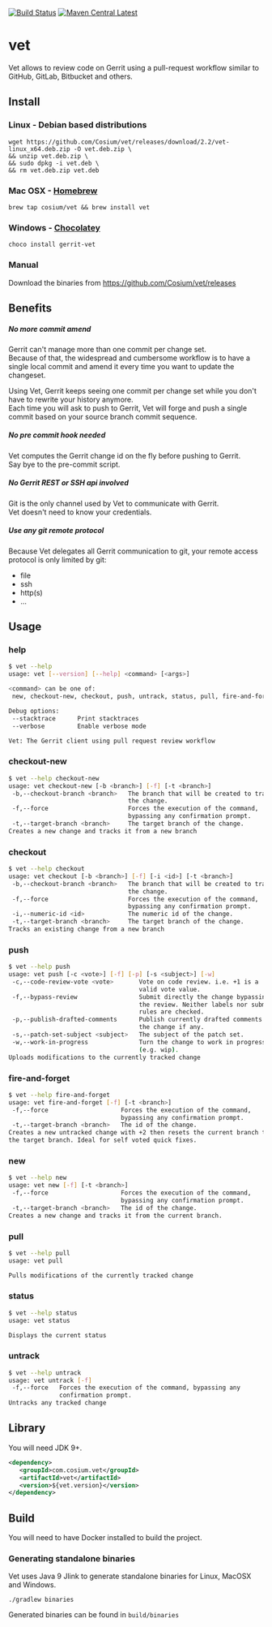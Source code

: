 [![Build Status][travis-image]][travis-url]
[![Maven Central Latest][maven-central-image]][maven-central-url]

# vet

Vet allows to review code on Gerrit using a pull-request workflow similar to GitHub, GitLab, Bitbucket and others.

## Install

### Linux - Debian based distributions

```
wget https://github.com/Cosium/vet/releases/download/2.2/vet-linux_x64.deb.zip -O vet.deb.zip \
&& unzip vet.deb.zip \
&& sudo dpkg -i vet.deb \
&& rm vet.deb.zip vet.deb
```

### Mac OSX - [Homebrew](https://brew.sh/)

```
brew tap cosium/vet && brew install vet
```

### Windows - [Chocolatey](https://chocolatey.org/)

```
choco install gerrit-vet
```

### Manual

Download the binaries from https://github.com/Cosium/vet/releases

## Benefits

##### No more commit amend

Gerrit can't manage more than one commit per change set.  
Because of that, the widespread and cumbersome workflow is to have a single local commit and amend it every time you 
want to update the changeset.

Using Vet, Gerrit keeps seeing one commit per change set while you don't have to rewrite your history anymore.    
Each time you will ask to push to Gerrit, Vet will forge and push a single commit based on your source branch commit sequence.

##### No pre commit hook needed

Vet computes the Gerrit change id on the fly before pushing to Gerrit.  
Say bye to the pre-commit script.

##### No Gerrit REST or SSH api involved

Git is the only channel used by Vet to communicate with Gerrit.  
Vet doesn't need to know your credentials.

##### Use any git remote protocol
 
Because Vet delegates all Gerrit communication to git, your remote access protocol is only limited by git:

- file
- ssh
- http(s)
- ...

## Usage

### help

```bash
$ vet --help
usage: vet [--version] [--help] <command> [<args>]

<command> can be one of:
 new, checkout-new, checkout, push, untrack, status, pull, fire-and-forget

Debug options:
 --stacktrace      Print stacktraces
 --verbose         Enable verbose mode

Vet: The Gerrit client using pull request review workflow
```

### checkout-new

```bash
$ vet --help checkout-new
usage: vet checkout-new [-b <branch>] [-f] [-t <branch>]
 -b,--checkout-branch <branch>   The branch that will be created to track
                                 the change.
 -f,--force                      Forces the execution of the command,
                                 bypassing any confirmation prompt.
 -t,--target-branch <branch>     The target branch of the change.
Creates a new change and tracks it from a new branch
```

### checkout

```bash
$ vet --help checkout
usage: vet checkout [-b <branch>] [-f] [-i <id>] [-t <branch>]
 -b,--checkout-branch <branch>   The branch that will be created to track
                                 the change.
 -f,--force                      Forces the execution of the command,
                                 bypassing any confirmation prompt.
 -i,--numeric-id <id>            The numeric id of the change.
 -t,--target-branch <branch>     The target branch of the change.
Tracks an existing change from a new branch
```

### push

```bash
$ vet --help push
usage: vet push [-c <vote>] [-f] [-p] [-s <subject>] [-w]
 -c,--code-review-vote <vote>       Vote on code review. i.e. +1 is a
                                    valid vote value.
 -f,--bypass-review                 Submit directly the change bypassing
                                    the review. Neither labels nor submit
                                    rules are checked.
 -p,--publish-drafted-comments      Publish currently drafted comments of
                                    the change if any.
 -s,--patch-set-subject <subject>   The subject of the patch set.
 -w,--work-in-progress              Turn the change to work in progress
                                    (e.g. wip).
Uploads modifications to the currently tracked change
```

### fire-and-forget

```bash
$ vet --help fire-and-forget
usage: vet fire-and-forget [-f] [-t <branch>]
 -f,--force                    Forces the execution of the command,
                               bypassing any confirmation prompt.
 -t,--target-branch <branch>   The id of the change.
Creates a new untracked change with +2 then resets the current branch to
the target branch. Ideal for self voted quick fixes.
```

### new

```bash
$ vet --help new
usage: vet new [-f] [-t <branch>]
 -f,--force                    Forces the execution of the command,
                               bypassing any confirmation prompt.
 -t,--target-branch <branch>   The id of the change.
Creates a new change and tracks it from the current branch.
```

### pull

```bash
$ vet --help pull
usage: vet pull

Pulls modifications of the currently tracked change
```

### status

```bash
$ vet --help status
usage: vet status

Displays the current status
```

### untrack

```bash
$ vet --help untrack
usage: vet untrack [-f]
 -f,--force   Forces the execution of the command, bypassing any
              confirmation prompt.
Untracks any tracked change
```

## Library

You will need JDK 9+.

```xml
<dependency>
   <groupId>com.cosium.vet</groupId>
   <artifactId>vet</artifactId>
   <version>${vet.version}</version>
</dependency>
```

## Build

You will need to have Docker installed to build the project. 

### Generating standalone binaries

Vet uses Java 9 Jlink to generate standalone binaries for Linux, MacOSX and Windows.

```
./gradlew binaries
```

Generated binaries can be found in `build/binaries`

[travis-image]: https://travis-ci.org/Cosium/vet.svg?branch=master
[travis-url]: https://travis-ci.org/Cosium/vet
[maven-central-image]: https://img.shields.io/maven-central/v/com.cosium.vet/vet.svg
[maven-central-url]: https://search.maven.org/#search%7Cgav%7C1%7Cg%3A%22com.cosium.vet%22%20AND%20a%3A%22vet%22
